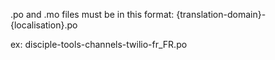 .po and .mo files must be in this format:
{translation-domain}-{localisation}.po

ex:
disciple-tools-channels-twilio-fr_FR.po
